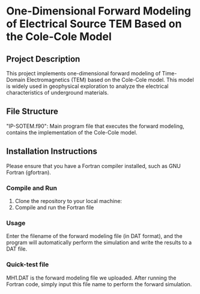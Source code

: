 # One-Dimensional Forward Modeling of Electrical Source TEM Based on the Cole-Cole Model

## Project Description
This project implements one-dimensional forward modeling of Time-Domain Electromagnetics (TEM) based on the Cole-Cole model. This model is widely used in geophysical exploration to analyze the electrical characteristics of underground materials.
## File Structure
"IP-SOTEM.f90": Main program file that executes the forward modeling, contains the implementation of the Cole-Cole model.
## Installation Instructions
Please ensure that you have a Fortran compiler installed, such as GNU Fortran (gfortran).

### Compile and Run
1. Clone the repository to your local machine:
2. Compile and run the Fortran file
### Usage
Enter the filename of the forward modeling file (in DAT format), and the program will automatically perform the simulation and write the results to a DAT file.
### Quick-test file
MH1.DAT is the forward modeling file we uploaded. After running the Fortran code, simply input this file name to perform the forward simulation.
